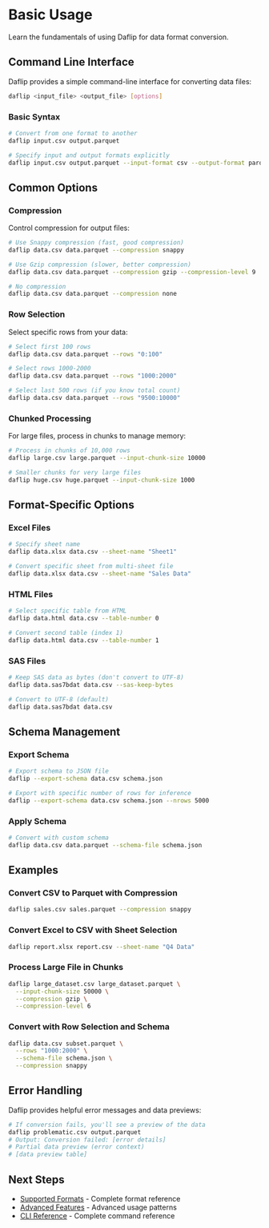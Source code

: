 # Basic Usage

Learn the fundamentals of using Daflip for data format conversion.

## Command Line Interface

Daflip provides a simple command-line interface for converting data files:

```bash
daflip <input_file> <output_file> [options]
```

### Basic Syntax

```bash
# Convert from one format to another
daflip input.csv output.parquet

# Specify input and output formats explicitly
daflip input.csv output.parquet --input-format csv --output-format parquet
```

## Common Options

### Compression

Control compression for output files:

```bash
# Use Snappy compression (fast, good compression)
daflip data.csv data.parquet --compression snappy

# Use Gzip compression (slower, better compression)
daflip data.csv data.parquet --compression gzip --compression-level 9

# No compression
daflip data.csv data.parquet --compression none
```

### Row Selection

Select specific rows from your data:

```bash
# Select first 100 rows
daflip data.csv data.parquet --rows "0:100"

# Select rows 1000-2000
daflip data.csv data.parquet --rows "1000:2000"

# Select last 500 rows (if you know total count)
daflip data.csv data.parquet --rows "9500:10000"
```

### Chunked Processing

For large files, process in chunks to manage memory:

```bash
# Process in chunks of 10,000 rows
daflip large.csv large.parquet --input-chunk-size 10000

# Smaller chunks for very large files
daflip huge.csv huge.parquet --input-chunk-size 1000
```

## Format-Specific Options

### Excel Files

```bash
# Specify sheet name
daflip data.xlsx data.csv --sheet-name "Sheet1"

# Convert specific sheet from multi-sheet file
daflip data.xlsx data.csv --sheet-name "Sales Data"
```

### HTML Files

```bash
# Select specific table from HTML
daflip data.html data.csv --table-number 0

# Convert second table (index 1)
daflip data.html data.csv --table-number 1
```

### SAS Files

```bash
# Keep SAS data as bytes (don't convert to UTF-8)
daflip data.sas7bdat data.csv --sas-keep-bytes

# Convert to UTF-8 (default)
daflip data.sas7bdat data.csv
```

## Schema Management

### Export Schema

```bash
# Export schema to JSON file
daflip --export-schema data.csv schema.json

# Export with specific number of rows for inference
daflip --export-schema data.csv schema.json --nrows 5000
```

### Apply Schema

```bash
# Convert with custom schema
daflip data.csv data.parquet --schema-file schema.json
```

## Examples

### Convert CSV to Parquet with Compression

```bash
daflip sales.csv sales.parquet --compression snappy
```

### Convert Excel to CSV with Sheet Selection

```bash
daflip report.xlsx report.csv --sheet-name "Q4 Data"
```

### Process Large File in Chunks

```bash
daflip large_dataset.csv large_dataset.parquet \
  --input-chunk-size 50000 \
  --compression gzip \
  --compression-level 6
```

### Convert with Row Selection and Schema

```bash
daflip data.csv subset.parquet \
  --rows "1000:2000" \
  --schema-file schema.json \
  --compression snappy
```

## Error Handling

Daflip provides helpful error messages and data previews:

```bash
# If conversion fails, you'll see a preview of the data
daflip problematic.csv output.parquet
# Output: Conversion failed: [error details]
# Partial data preview (error context)
# [data preview table]
```

## Next Steps

- [Supported Formats](supported-formats.md) - Complete format reference
- [Advanced Features](advanced-features.md) - Advanced usage patterns
- [CLI Reference](api/cli-reference.md) - Complete command reference
